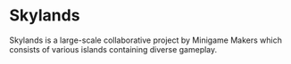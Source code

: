 # Skylands
Skylands is a large-scale collaborative project by Minigame Makers which consists of various islands containing diverse gameplay.
